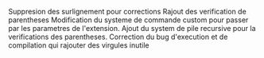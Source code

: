 Suppresion des surlignement pour corrections
Rajout des verification de parentheses
Modification du systeme de commande custom pour passer par les parametres de l'extension.
Ajout du system de pile recursive pour la verifications des parentheses.
Correction du bug d'execution et de compilation qui rajouter des virgules inutile
